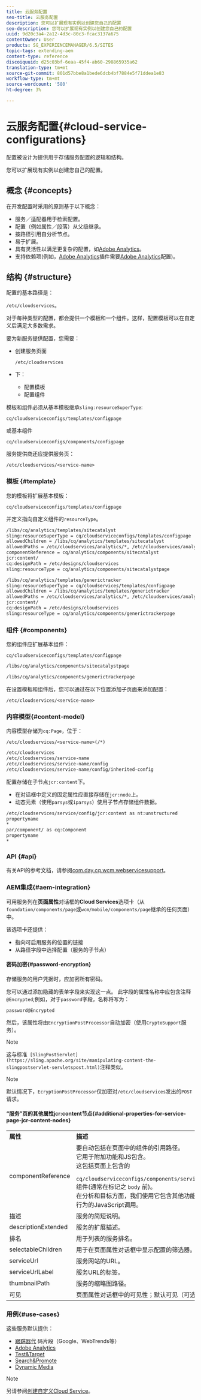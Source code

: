 ```yaml
---
title: 云服务配置
seo-title: 云服务配置
description: 您可以扩展现有实例以创建您自己的配置
seo-description: 您可以扩展现有实例以创建您自己的配置
uuid: 9d20c3a4-2a12-4d3c-80c3-fcac3137a675
contentOwner: User
products: SG_EXPERIENCEMANAGER/6.5/SITES
topic-tags: extending-aem
content-type: reference
discoiquuid: d25c03bf-6eaa-45f4-ab60-298865935a62
translation-type: tm+mt
source-git-commit: 801d57bbe8a1bede6dcb4bf7884e5f71ddea1e83
workflow-type: tm+mt
source-wordcount: '580'
ht-degree: 3%

---
```



# 云服务配置{#cloud-service-configurations}

配置被设计为提供用于存储服务配置的逻辑和结构。

您可以扩展现有实例以创建您自己的配置。

## 概念 {#concepts}

在开发配置时采用的原则基于以下概念：

* 服务／适配器用于检索配置。
* 配置（例如属性／段落）从父级继承。
* 按路径引用自分析节点。
* 易于扩展。
* 具有灵活性以满足更复杂的配置，如[Adobe Analytics](/help/sites-administering/marketing-cloud.md#integrating-with-adobe-analytics)。
* 支持依赖项(例如，[Adobe Analytics](/help/sites-administering/marketing-cloud.md#integrating-with-adobe-analytics)插件需要[Adobe Analytics](/help/sites-administering/marketing-cloud.md#integrating-with-adobe-analytics)配置)。

## 结构 {#structure}

配置的基本路径是：

`/etc/cloudservices`。

对于每种类型的配置，都会提供一个模板和一个组件。这样，配置模板可以在自定义后满足大多数需求。

要为新服务提供配置，您需要：

* 创建服务页面

   `/etc/cloudservices`

* 下：

   * 配置模板
   * 配置组件

模板和组件必须从基本模板继承`sling:resourceSuperType`:

`cq/cloudserviceconfigs/templates/configpage`

或基本组件

`cq/cloudserviceconfigs/components/configpage`

服务提供商还应提供服务页：

`/etc/cloudservices/<service-name>`

### 模板 {#template}

您的模板将扩展基本模板：

`cq/cloudserviceconfigs/templates/configpage`

并定义指向自定义组件的`resourceType`。

```xml
/libs/cq/analytics/templates/sitecatalyst
sling:resourceSuperType = cq/cloudserviceconfigs/templates/configpage
allowedChildren = /libs/cq/analytics/templates/sitecatalyst
allowedPaths = /etc/cloudservices/analytics/*, /etc/cloudservices/analytics/.*
componentReference = cq/analytics/components/sitecatalyst
jcr:content/
cq:designPath = /etc/designs/cloudservices
sling:resourceType = cq/analytics/components/sitecatalystpage

/libs/cq/analytics/templates/generictracker
sling:resourceSuperType = cq/cloudservices/templates/configpage
allowedChildren = /libs/cq/analytics/templates/generictracker
allowedPaths = /etc/cloudservices/analytics/*, /etc/cloudservices/analytics/.*
jcr:content/
cq:designPath = /etc/designs/cloudservices
sling:resourceType = cq/analytics/components/generictrackerpage
```

### 组件 {#components}

您的组件应扩展基本组件：

`cq/cloudserviceconfigs/templates/configpage`

```xml
/libs/cq/analytics/components/sitecatalystpage

/libs/cq/analytics/components/generictrackerpage
```

在设置模板和组件后，您可以通过在以下位置添加子页面来添加配置：

`/etc/cloudservices/<service-name>`

### 内容模型{#content-model}

内容模型存储为`cq:Page`，位于：

`/etc/cloudservices/<service-name>(/*)`

```xml
/etc/cloudservices
/etc/cloudservices/service-name
/etc/cloudservices/service-name/config
/etc/cloudservices/service-name/config/inherited-config
```

配置存储在子节点`jcr:content`下。

* 在对话框中定义的固定属性应直接存储在`jcr:node`上。
* 动态元素（使用`parsys`或`iparsys`）使用子节点存储组件数据。

```xml
/etc/cloudservices/service/config/jcr:content as nt:unstructured
propertyname
*
par/component/ as cq:Component
propertyname
*
```

### API {#api}

有关API的参考文档，请参阅[com.day.cq.wcm.webservicesupport](https://helpx.adobe.com/experience-manager/6-5/sites/developing/using/reference-materials/javadoc/com/day/cq/wcm/webservicesupport/package-summary.html)。

### AEM集成{#aem-integration}

可用服务列在&#x200B;**页面属性**&#x200B;对话框的&#x200B;**Cloud Services**&#x200B;选项卡（从`foundation/components/page`或`wcm/mobile/components/page`继承的任何页面）中。

该选项卡还提供：

* 指向可启用服务的位置的链接
* 从路径字段中选择配置（服务的子节点）

#### 密码加密{#password-encryption}

存储服务的用户凭据时，应加密所有密码。

您可以通过添加隐藏的表单字段来实现这一点。 此字段的属性名称中应包含注释`@Encrypted`;例如，对于`password`字段，名称将写为：

`password@Encrypted`

然后，该属性将由`EncryptionPostProcessor`自动加密（使用`CryptoSupport`服务）。

>[!NOTE]
>
>这与标准` [SlingPostServlet](https://sling.apache.org/site/manipulating-content-the-slingpostservlet-servletspost.html)`注释类似。

>[!NOTE]
>
>默认情况下，`EcryptionPostProcessor`仅加密对`/etc/cloudservices`发出的`POST`请求。

#### “服务”页的其他属性jcr:content节点{#additional-properties-for-service-page-jcr-content-nodes}

<table>
 <tbody>
  <tr>
   <td><strong>属性</strong></td>
   <td><strong>描述</strong></td>
  </tr>
  <tr>
   <td>componentReference</td>
   <td>要自动包括在页面中的组件的引用路径。<br /> 它用于附加功能和JS包含。<br /> 这包括页面上包含的<br /> <code> cq/cloudserviceconfigs/components/servicecomponents</code><br /> 组件(通常在标记之 <code>body</code> 前)。<br /> 在分析和目标方面，我们使用它包含其他功能，如跟踪访客行为的JavaScript调用。</td>
  </tr>
  <tr>
   <td>描述</td>
   <td>服务的简短说明。<br /> </td>
  </tr>
  <tr>
   <td>descriptionExtended</td>
   <td>服务的扩展描述。</td>
  </tr>
  <tr>
   <td>排名</td>
   <td>用于列表的服务排名。</td>
  </tr>
  <tr>
   <td>selectableChildren</td>
   <td>用于在页面属性对话框中显示配置的筛选器。</td>
  </tr>
  <tr>
   <td>serviceUrl</td>
   <td>服务网站的URL。</td>
  </tr>
  <tr>
   <td>serviceUrlLabel</td>
   <td>服务URL的标签。</td>
  </tr>
  <tr>
   <td>thumbnailPath</td>
   <td>服务的缩略图路径。</td>
  </tr>
  <tr>
   <td>可见</td>
   <td>页面属性对话框中的可见性；默认可见（可选）</td>
  </tr>
 </tbody>
</table>

### 用例{#use-cases}

这些服务默认提供：

* [跟踪器代](/help/sites-administering/external-providers.md) 码片段（Google、WebTrends等）
* [Adobe Analytics](/help/sites-administering/marketing-cloud.md#integrating-with-adobe-analytics)
* [Test&amp;Target](/help/sites-administering/marketing-cloud.md#integrating-with-adobe-target)
* [Search&amp;Promote](/help/sites-administering/marketing-cloud.md#integrating-with-search-promote)
* [Dynamic Media](/help/sites-administering/marketing-cloud.md#integrating-with-scene)

>[!NOTE]
>
>另请参阅[创建自定义Cloud Service](/help/sites-developing/extending-cloud-config-custom-cloud.md)。

